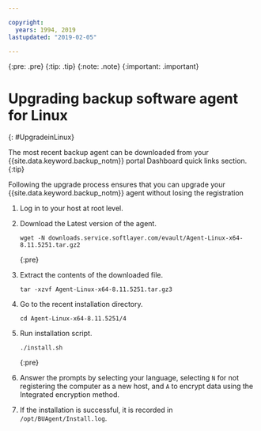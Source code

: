 ```yaml
---

copyright:
  years: 1994, 2019
lastupdated: "2019-02-05"

---
```

{:pre: .pre}
{:tip: .tip}
{:note: .note}
{:important: .important}

# Upgrading backup software agent for Linux
{: #UpgradeinLinux}

The most recent backup agent can be downloaded from your {{site.data.keyword.backup_notm}} portal Dashboard quick links section.
{:tip}

Following the upgrade process ensures that you can upgrade your {{site.data.keyword.backup_notm}} agent without losing the registration

1. Log in to your host at root level.
2. Download the Latest version of the agent.
   ```
   wget -N downloads.service.softlayer.com/evault/Agent-Linux-x64-8.11.5251.tar.gz2
   ```
   {:pre}

3. Extract the contents of the downloaded file.

   ```
   tar -xzvf Agent-Linux-x64-8.11.5251.tar.gz3
   ```
4. Go to the recent installation directory.
   ```
   cd Agent-Linux-x64-8.11.5251/4
   ```

5. Run installation script.
   ```
   ./install.sh
   ```
   {:pre}

6. Answer the prompts by selecting your language, selecting `N` for not registering the computer as a new host, and `A` to encrypt data using the Integrated encryption method.

7. If the installation is successful, it is recorded in `/opt/BUAgent/Install.log`.
